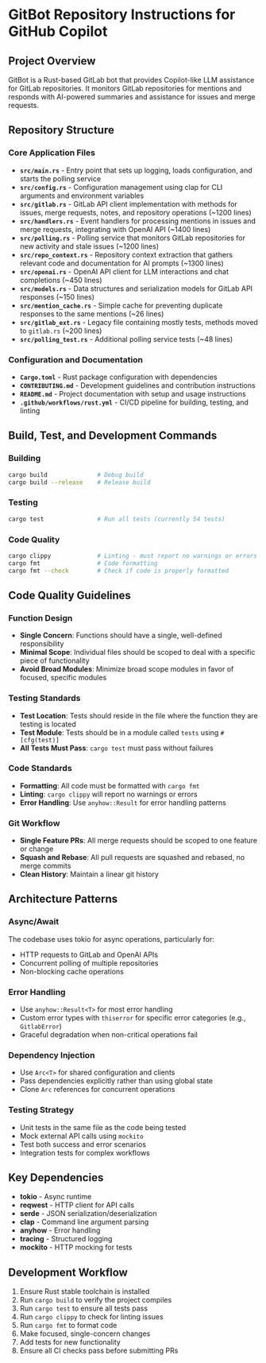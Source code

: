 # GitBot Repository Instructions for GitHub Copilot

## Project Overview

GitBot is a Rust-based GitLab bot that provides Copilot-like LLM assistance for GitLab repositories. It monitors GitLab repositories for mentions and responds with AI-powered summaries and assistance for issues and merge requests.

## Repository Structure

### Core Application Files

- **`src/main.rs`** - Entry point that sets up logging, loads configuration, and starts the polling service
- **`src/config.rs`** - Configuration management using clap for CLI arguments and environment variables
- **`src/gitlab.rs`** - GitLab API client implementation with methods for issues, merge requests, notes, and repository operations (~1200 lines)
- **`src/handlers.rs`** - Event handlers for processing mentions in issues and merge requests, integrating with OpenAI API (~1400 lines)
- **`src/polling.rs`** - Polling service that monitors GitLab repositories for new activity and stale issues (~1200 lines)
- **`src/repo_context.rs`** - Repository context extraction that gathers relevant code and documentation for AI prompts (~1300 lines)
- **`src/openai.rs`** - OpenAI API client for LLM interactions and chat completions (~450 lines)
- **`src/models.rs`** - Data structures and serialization models for GitLab API responses (~150 lines)
- **`src/mention_cache.rs`** - Simple cache for preventing duplicate responses to the same mentions (~26 lines)
- **`src/gitlab_ext.rs`** - Legacy file containing mostly tests, methods moved to `gitlab.rs` (~200 lines)
- **`src/polling_test.rs`** - Additional polling service tests (~48 lines)

### Configuration and Documentation

- **`Cargo.toml`** - Rust package configuration with dependencies
- **`CONTRIBUTING.md`** - Development guidelines and contribution instructions
- **`README.md`** - Project documentation with setup and usage instructions
- **`.github/workflows/rust.yml`** - CI/CD pipeline for building, testing, and linting

## Build, Test, and Development Commands

### Building
```bash
cargo build              # Debug build
cargo build --release    # Release build
```

### Testing
```bash
cargo test               # Run all tests (currently 54 tests)
```

### Code Quality
```bash
cargo clippy             # Linting - must report no warnings or errors
cargo fmt                # Code formatting
cargo fmt --check        # Check if code is properly formatted
```

## Code Quality Guidelines

### Function Design
- **Single Concern**: Functions should have a single, well-defined responsibility
- **Minimal Scope**: Individual files should be scoped to deal with a specific piece of functionality
- **Avoid Broad Modules**: Minimize broad scope modules in favor of focused, specific modules

### Testing Standards
- **Test Location**: Tests should reside in the file where the function they are testing is located
- **Test Module**: Tests should be in a module called `tests` using `#[cfg(test)]`
- **All Tests Must Pass**: `cargo test` must pass without failures

### Code Standards
- **Formatting**: All code must be formatted with `cargo fmt`
- **Linting**: `cargo clippy` will report no warnings or errors
- **Error Handling**: Use `anyhow::Result` for error handling patterns

### Git Workflow
- **Single Feature PRs**: All merge requests should be scoped to one feature or change
- **Squash and Rebase**: All pull requests are squashed and rebased, no merge commits
- **Clean History**: Maintain a linear git history

## Architecture Patterns

### Async/Await
The codebase uses tokio for async operations, particularly for:
- HTTP requests to GitLab and OpenAI APIs
- Concurrent polling of multiple repositories
- Non-blocking cache operations

### Error Handling
- Use `anyhow::Result<T>` for most error handling
- Custom error types with `thiserror` for specific error categories (e.g., `GitlabError`)
- Graceful degradation when non-critical operations fail

### Dependency Injection
- Use `Arc<T>` for shared configuration and clients
- Pass dependencies explicitly rather than using global state
- Clone `Arc` references for concurrent operations

### Testing Strategy
- Unit tests in the same file as the code being tested
- Mock external API calls using `mockito`
- Test both success and error scenarios
- Integration tests for complex workflows

## Key Dependencies

- **tokio** - Async runtime
- **reqwest** - HTTP client for API calls
- **serde** - JSON serialization/deserialization
- **clap** - Command line argument parsing
- **anyhow** - Error handling
- **tracing** - Structured logging
- **mockito** - HTTP mocking for tests

## Development Workflow

1. Ensure Rust stable toolchain is installed
2. Run `cargo build` to verify the project compiles
3. Run `cargo test` to ensure all tests pass
4. Run `cargo clippy` to check for linting issues
5. Run `cargo fmt` to format code
6. Make focused, single-concern changes
7. Add tests for new functionality
8. Ensure all CI checks pass before submitting PRs